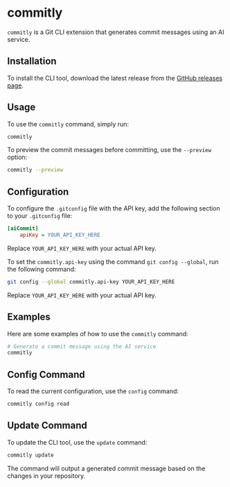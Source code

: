 # commitly

`commitly` is a Git CLI extension that generates commit messages using an AI service.

## Installation

To install the CLI tool, download the latest release from the [GitHub releases page](https://github.com/glconti/commitly-hub/releases).

## Usage

To use the `commitly` command, simply run:

```sh
commitly
```

To preview the commit messages before committing, use the `--preview` option:

```sh
commitly --preview
```

## Configuration

To configure the `.gitconfig` file with the API key, add the following section to your `.gitconfig` file:

```ini
[aiCommit]
    apiKey = YOUR_API_KEY_HERE
```

Replace `YOUR_API_KEY_HERE` with your actual API key.

To set the `commitly.api-key` using the command `git config --global`, run the following command:

```sh
git config --global commitly.api-key YOUR_API_KEY_HERE
```

Replace `YOUR_API_KEY_HERE` with your actual API key.

## Examples

Here are some examples of how to use the `commitly` command:

```sh
# Generate a commit message using the AI service
commitly
```

## Config Command

To read the current configuration, use the `config` command:

```sh
commitly config read
```

## Update Command

To update the CLI tool, use the `update` command:

```sh
commitly update
```

The command will output a generated commit message based on the changes in your repository.
